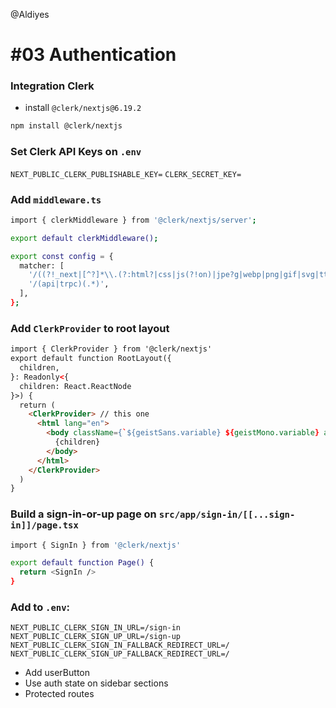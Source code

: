 @Aldiyes

# #03 Authentication

### Integration Clerk

- install `@clerk/nextjs@6.19.2`

```bash
npm install @clerk/nextjs
```

### Set Clerk API Keys on `.env`

`NEXT_PUBLIC_CLERK_PUBLISHABLE_KEY=`
`CLERK_SECRET_KEY=`

### Add `middleware.ts`

```bash
import { clerkMiddleware } from '@clerk/nextjs/server';

export default clerkMiddleware();

export const config = {
  matcher: [
    '/((?!_next|[^?]*\\.(?:html?|css|js(?!on)|jpe?g|webp|png|gif|svg|ttf|woff2?|ico|csv|docx?|xlsx?|zip|webmanifest)).*)',
    '/(api|trpc)(.*)',
  ],
};
```

### Add `ClerkProvider` to root layout

```html
import { ClerkProvider } from '@clerk/nextjs'
export default function RootLayout({
  children,
}: Readonly<{
  children: React.ReactNode
}>) {
  return (
    <ClerkProvider> // this one
      <html lang="en">
        <body className={`${geistSans.variable} ${geistMono.variable} antialiased`}>
          {children}
        </body>
      </html>
    </ClerkProvider>
  )
}
```
### Build a sign-in-or-up page on `src/app/sign-in/[[...sign-in]]/page.tsx`
```bash
import { SignIn } from '@clerk/nextjs'

export default function Page() {
  return <SignIn />
}
```

### Add to `.env`:
`NEXT_PUBLIC_CLERK_SIGN_IN_URL=/sign-in`
`NEXT_PUBLIC_CLERK_SIGN_UP_URL=/sign-up`
`NEXT_PUBLIC_CLERK_SIGN_IN_FALLBACK_REDIRECT_URL=/`
`NEXT_PUBLIC_CLERK_SIGN_UP_FALLBACK_REDIRECT_URL=/`

- Add userButton
- Use auth state on sidebar sections
- Protected routes
